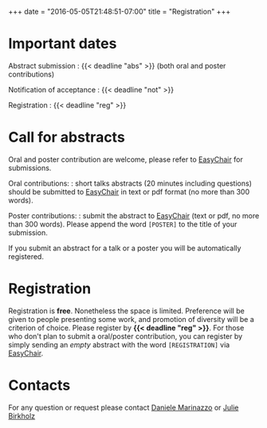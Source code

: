 +++
date = "2016-05-05T21:48:51-07:00"
title = "Registration"
+++


# Important dates

Abstract submission
:   {{< deadline "abs" >}} (both oral and poster contributions)

Notification of acceptance
:   {{< deadline "not" >}}

Registration 
:   {{< deadline "reg" >}} 

# Call for abstracts

Oral and poster contribution are welcome, please refer to [EasyChair][1] for
submissions.

Oral contributions:
:   short talks abstracts (20 minutes including questions) should be submitted
to [EasyChair][1] in text or pdf format (no more than 300 words).

Poster contributions:
:   submit the abstract to [EasyChair][1] (text or pdf,
no more than 300 words).
Please append the word `[POSTER]` to the title of your submission.

If you submit an abstract for a talk or a poster you will be automatically registered.

# Registration

Registration is **free**. Nonetheless the space is limited. Preference will be given to people presenting some work, and promotion of diversity will be a criterion of choice.
Please register by **{{< deadline "reg" >}}**.
For those who don't plan to submit a oral/poster contribution,
you can register by simply sending an *empty* abstract with the
word `[REGISTRATION]` via [EasyChair][1].

[1]: https://easychair.org/conferences/?conf=benet2017 "EasyChair"

# Contacts
 
For any question or request please contact
[Daniele Marinazzo](<mailto:daniele.marinazzo@gmail.com>)
or
[Julie Birkholz](<mailto:Julie.Birkholz@ugent.be >)
